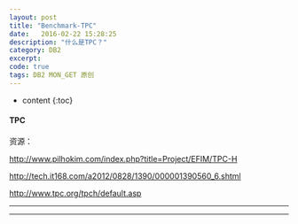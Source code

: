 ```yaml
---
layout: post
title: "Benchmark-TPC"
date:   2016-02-22 15:28:25
description: "什么是TPC？"
category: DB2
excerpt: 
code: true
tags: DB2 MON_GET 原创
---
```


* content
{:toc}


#### TPC

资源：

http://www.pilhokim.com/index.php?title=Project/EFIM/TPC-H


http://tech.it168.com/a2012/0828/1390/000001390560_6.shtml

http://www.tpc.org/tpch/default.asp


---





---

